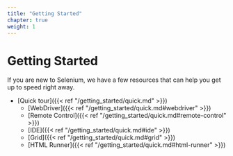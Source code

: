 ```yaml
---
title: "Getting Started"
chapter: true
weight: 1
---
```


# Getting Started

If you are new to Selenium,
we have a few resources that can help you
get up to speed right away.

* [Quick tour]({{< ref "/getting_started/quick.md" >}})
  * [WebDriver]({{< ref "/getting_started/quick.md#webdriver" >}})
  * [Remote Control]({{< ref "/getting_started/quick.md#remote-control" >}})
  * [IDE]({{< ref "/getting_started/quick.md#ide" >}})
  * [Grid]({{< ref "/getting_started/quick.md#grid" >}})
  * [HTML Runner]({{< ref "/getting_started/quick.md#html-runner" >}})
